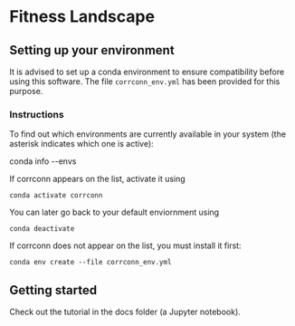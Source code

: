 # Fitness Landscape

## Setting up your environment

It is advised to set up a conda environment to ensure compatibility before using this software. The file ```corrconn_env.yml``` has been provided for this purpose. 

### Instructions

To find out which environments are currently available in your system (the asterisk indicates which one is active):

conda info --envs

If corrconn appears on the list, activate it using 

```conda activate corrconn```

You can later go back to your default enviornment using 

```conda deactivate```

If corrconn does not appear on the list, you must install it first:

```conda env create --file corrconn_env.yml```

## Getting started

Check out the tutorial in the docs folder (a Jupyter notebook).
